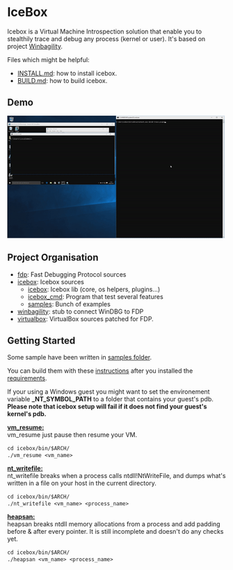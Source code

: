 # IceBox

Icebox is a Virtual Machine Introspection solution that enable you to stealthily trace and debug any process (kernel or user).
It's based on project [Winbagility](https://github.com/Winbagility/Winbagility).


Files which might be helpful:

* [INSTALL.md](/doc/INSTALL.md): how to install icebox.
* [BUILD.md](/doc/BUILD.md): how to build icebox.

## Demo
[![demo](doc/wireshark_icebox.gif)](https://www.youtube.com/watch?v=uJnxF0gptf8)

## Project Organisation
* [fdp](/src/FDP): Fast Debugging Protocol sources
* [icebox](/src/icebox): Icebox sources
  *  [icebox](/src/icebox/icebox): Icebox lib (core, os helpers, plugins...)
  *  [icebox_cmd](/src/icebox/icebox_cmd): Program that test several features
  *  [samples](/src/icebox/samples): Bunch of examples
* [winbagility](/src/Winbagility): stub to connect WinDBG to FDP
* [virtualbox](/third_party/virtualbox): VirtualBox sources patched for FDP.

## Getting Started
Some sample have been written in [samples folder](/src/icebox/samples).

You can build them with these [instructions](/doc/BUILD.gen.md#stage-build) after you installed the [requirements](/doc/BUILD.md#requirements-to-compile-icebox).

If your using a Windows guest you might want to set the environement variable **_NT_SYMBOL_PATH** to a folder that contains your guest's pdb. **Please note that icebox setup will fail if it does not find your guest's kernel's pdb.**

<u>**vm_resume:**</u><br>
vm_resume just pause then resume your VM.
```
cd icebox/bin/$ARCH/
./vm_resume <vm_name>
```

<u>**nt_writefile:**</u><br>
nt_writefile breaks when a process calls ntdll!NtWriteFile, and dumps what's written in a file on your host in the current directory.

```
cd icebox/bin/$ARCH/
./nt_writefile <vm_name> <process_name>
```

<u>**heapsan:**</u><br>
heapsan breaks ntdll memory allocations from a process and add padding before & after every pointer. It is still incomplete and doesn't do any checks yet.

```
cd icebox/bin/$ARCH/
./heapsan <vm_name> <process_name>
```
